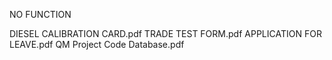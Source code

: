 NO FUNCTION

DIESEL CALIBRATION CARD.pdf
TRADE TEST FORM.pdf
APPLICATION FOR LEAVE.pdf
QM Project Code Database.pdf
